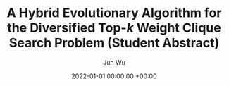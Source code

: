 ---
layout: post
title: "A Hybrid Evolutionary Algorithm for the Diversified Top-$k$ Weight Clique Search Problem (Student Abstract)"
date: 2022-01-01 00:00:00 +00:00
# image: ""
categories: research
author: "Jun Wu"
authors: [Jun Wu, Minghao Yin*]
venue: "AAAI 2022"
# arxiv: https://arxiv.org/abs/1904.12573
# slides: /pdfs/jcdl2019.pdf
# code: https://github.com/leonidk/venue_scores
# url: 
venueurl: ""
paper: ""
---